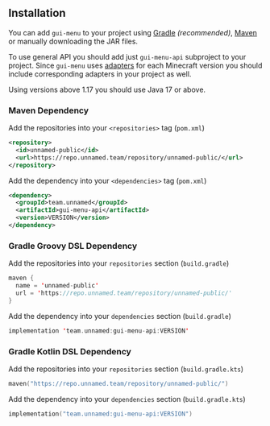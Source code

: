 ## Installation

You can add `gui-menu` to your project using [Gradle](https://gradle.org/)
*(recommended)*, [Maven](https://maven.apache.org/) or manually downloading the
JAR files.

To use general API you should add just `gui-menu-api` subproject to your project.
Since `gui-menu` uses [adapters](https://github.com/unnamed/gui/tree/main/menu/adapt) for each Minecraft version you should include corresponding
adapters in your project as well.

Using versions above 1.17 you should use Java 17 or above.

### **Maven Dependency**
Add the repositories into your `<repositories>` tag (`pom.xml`)
```xml
<repository>
  <id>unnamed-public</id>
  <url>https://repo.unnamed.team/repository/unnamed-public/</url>
</repository>
```
Add the dependency into your `<dependencies>` tag (`pom.xml`)
```xml
<dependency>
  <groupId>team.unnamed</groupId>
  <artifactId>gui-menu-api</artifactId>
  <version>VERSION</version>
</dependency>
```

### **Gradle Groovy DSL Dependency**
Add the repositories into your `repositories` section (`build.gradle`)
```kotlin
maven {
  name = 'unnamed-public'
  url = 'https://repo.unnamed.team/repository/unnamed-public/'
}
```
Add the dependency into your `dependencies` section (`build.gradle`)
```kotlin
implementation 'team.unnamed:gui-menu-api:VERSION'
```

### **Gradle Kotlin DSL Dependency**
Add the repositories into your `repositories` section (`build.gradle.kts`)
```kotlin
maven("https://repo.unnamed.team/repository/unnamed-public/")
```
Add the dependency into your `dependencies` section (`build.gradle.kts`)
```kotlin
implementation("team.unnamed:gui-menu-api:VERSION")
```
